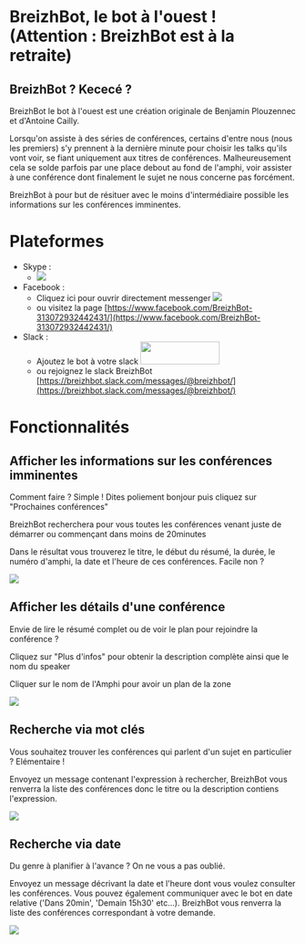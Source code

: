 # BreizhBot, le bot à l'ouest ! (Attention : BreizhBot est à la retraite)
## BreizhBot ? Kececé ?

BreizhBot le bot à l'ouest est une création originale de Benjamin Plouzennec et d'Antoine Cailly. 

Lorsqu'on assiste à des séries de conférences, certains d'entre nous (nous les premiers) s'y prennent à la dernière minute pour choisir les talks qu'ils vont voir, se fiant uniquement aux titres de conférences. Malheureusement cela se solde parfois par une place debout au fond de l'amphi, voir assister à une conférence dont finalement le sujet ne nous concerne pas forcément.

BreizhBot à pour but de résituer avec le moins d'intermédiaire possible les informations sur les conférences imminentes.

# Plateformes

 - Skype : 
   - <a href='https://join.skype.com/bot/09a5f958-7738-4eb6-b84d-2969a8f26d3b'><img src='https://cloud.githubusercontent.com/assets/5747538/24907217/92474f14-1ebb-11e7-9765-b8c937375cec.png'/></a>
 - Facebook : 
   - Cliquez ici pour ouvrir directement messenger <a href='https://www.messenger.com/t/313072932442431'><img src='https://facebook.botframework.com/Content/MessageUs.png'></a> 
   - ou visitez la page [https://www.facebook.com/BreizhBot-313072932442431/](https://www.facebook.com/BreizhBot-313072932442431/)
 - Slack : 
   - Ajoutez le bot à votre slack <a href="https://slack.com/oauth/authorize?scope=bot&client_id=2365691125.166006090865&redirect_uri=https%3a%2f%2fslack.botframework.com%2fHome%2fauth&state=breizh-bot"><img height="40" width="139" src="https://platform.slack-edge.com/img/add_to_slack.png" srcset="https://platform.slack-edge.com/img/add_to_slack.png 1x, https://platform.slack-edge.com/img/add_to_slack@2x.png 2x"></a>
   - ou rejoignez le slack BreizhBot [https://breizhbot.slack.com/messages/@breizhbot/](https://breizhbot.slack.com/messages/@breizhbot/)
 
# Fonctionnalités
## Afficher les informations sur les conférences imminentes
Comment faire ? Simple ! Dites poliement bonjour puis cliquez sur "Prochaines conférences"

BreizhBot recherchera pour vous toutes les conférences venant juste de démarrer ou commençant dans moins de 20minutes

Dans le résultat vous trouverez le titre, le début du résumé, la durée, le numéro d'amphi, la date et l'heure de ces conférences. Facile non ?

![](https://github.com/Okazari/mystery-bot/blob/master/demo/bzhbot1.gif)

## Afficher les détails d'une conférence

Envie de lire le résumé complet ou de voir le plan pour rejoindre la conférence ? 

Cliquez sur "Plus d'infos" pour obtenir la description complète ainsi que le nom du speaker

Cliquer sur le nom de l'Amphi pour avoir un plan de la zone

![](https://github.com/Okazari/mystery-bot/blob/master/demo/bzhbot2.gif)

## Recherche via mot clés

Vous souhaitez trouver les conférences qui parlent d'un sujet en particulier ? Elémentaire !

Envoyez un message contenant l'expression à rechercher, BreizhBot vous renverra la liste des conférences donc le titre ou la description contiens l'expression.

![](https://github.com/Okazari/mystery-bot/blob/master/demo/bzhbot3.gif)

## Recherche via date

Du genre à planifier à l'avance ? On ne vous a pas oublié.

Envoyez un message décrivant la date et l'heure dont vous voulez consulter les conférences. Vous pouvez également communiquer avec le bot en date relative ('Dans 20min', 'Demain 15h30' etc...). BreizhBot vous renverra la liste des conférences correspondant à votre demande.

![](https://github.com/Okazari/mystery-bot/blob/master/demo/bzhbot4.gif)
